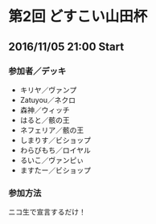 <h1>第2回 どすこい山田杯</h1>

<h2> 2016/11/05 21:00 Start</h2>

<h3>参加者／デッキ</h3>

<ul>
<li>キリヤ／ヴァンプ</li>
<li>Zatuyou／ネクロ</li>
<li>森神／ウィッチ</li>
<li>はると／骸の王</li>
<li>ネフェリア／骸の王</li>
<li>しまりす／ビショップ</li>
<li>わらびもち／ロイヤル</li>
<li>るいこ／ヴァンピぃ</li>
<li>ますたー／ビショップ</li>
</ul>

<h3>参加方法</h3>
<p>
ニコ生で宣言するだけ！
</p>
